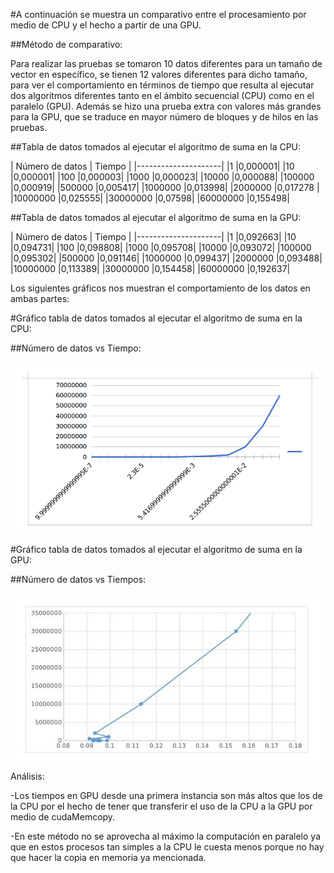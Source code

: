 #A continuación se muestra un comparativo entre el procesamiento por medio de CPU y el hecho a partir de una GPU.

##Método de comparativo:

Para realizar las pruebas se tomaron 10 datos diferentes para un tamaño de vector en específico, se tienen 12 valores diferentes para dicho tamaño, para ver el comportamiento en términos de tiempo que resulta al ejecutar dos algoritmos diferentes tanto en el ámbito secuencial (CPU) como en el paralelo (GPU).
Además se hizo una prueba extra con valores más grandes para la GPU, que se traduce en mayor número de bloques y de hilos en las pruebas.

##Tabla de datos tomados al ejecutar el algoritmo de suma en la CPU:


|       Número de datos | Tiempo        |
|---------------------|
|1           |0,000001|
|10          |0,000001|
|100         |0,000003|
|1000        |0,000023|
|10000       |0,000088|
|100000      |0,000919|
|500000      |0,005417|
|1000000     |0,013998|
|2000000     |0,017278 |
|10000000    |0,025555|
|30000000    |0,07598|
|60000000    |0,155498|


##Tabla de datos tomados al ejecutar el algoritmo de suma en la GPU:




|       Número de datos | Tiempo        |
|---------------------|
|1           |0,092663|
|10          |0,094731|
|100         |0,098808|
|1000        |0,095708|
|10000       |0,093072|
|100000      |0,095302|
|500000      |0,091146|
|1000000     |0,099437|
|2000000     |0,093488|
|10000000    |0,113389|
|30000000    |0,154458|
|60000000    |0,192637|



Los siguientes gráficos nos muestran el comportamiento de los datos en ambas partes:

#Gráfico tabla de datos tomados al ejecutar el algoritmo de suma en la CPU:

##Número de datos vs Tiempo:



![alt tag](GCPU.png)

#Gráfico tabla de datos tomados al ejecutar el algoritmo de suma en la GPU:

##Número de datos vs Tiempos:

![alt tag](GGPU.jpg)

Análisis:

-Los tiempos en GPU desde una primera instancia son más altos que los de la CPU por el hecho de tener que transferir el uso de la CPU a la GPU por medio de cudaMemcopy.

-En este método no se aprovecha al máximo la computación en paralelo ya que en estos procesos tan simples a la CPU le cuesta menos porque no hay que hacer la copia en memoria ya mencionada.
